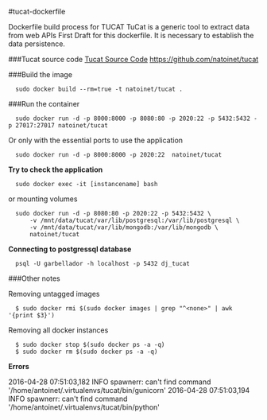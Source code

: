 #tucat-dockerfile 

Dockerfile build process for TUCAT 
TuCat is a generic tool to extract data from web APIs
First Draft for this dockerfile. It is necessary to establish the data persistence. 

###Tucat source code
  [Tucat Source Code](https://github.com/natoinet/tucat) https://github.com/natoinet/tucat

###Build the image

```
  sudo docker build --rm=true -t natoinet/tucat . 
```

###Run the container

```
  sudo docker run -d -p 8000:8000 -p 8080:80 -p 2020:22 -p 5432:5432 -p 27017:27017 natoinet/tucat
```  

Or only with the essential ports to use the application 

```
  sudo docker run -d -p 8000:8000 -p 2020:22  natoinet/tucat
```  

**Try to check the application**

```
  sudo docker exec -it [instancename] bash 
```  

or mounting volumes 

```
  sudo docker run -d -p 8080:80 -p 2020:22 -p 5432:5432 \
      -v /mnt/data/tucat/var/lib/postgresql:/var/lib/postgresql \
      -v /mnt/data/tucat/var/lib/mongodb:/var/lib/mongodb \
      natoinet/tucat 
```      

**Connecting to postgressql database**

```
  psql -U garbellador -h localhost -p 5432 dj_tucat  
```  

###Other notes

Removing untagged images 

```
  $ sudo docker rmi $(sudo docker images | grep "^<none>" | awk '{print $3}')
```

Removing all docker instances 

```
  $ sudo docker stop $(sudo docker ps -a -q)
  $ sudo docker rm $(sudo docker ps -a -q)
```

**Errors**

2016-04-28 07:51:03,182 INFO spawnerr: can't find command '/home/antoinet/.virtualenvs/tucat/bin/gunicorn'
2016-04-28 07:51:03,194 INFO spawnerr: can't find command '/home/antoinet/.virtualenvs/tucat/bin/python'


